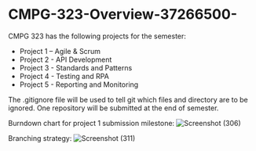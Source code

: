 # CMPG-323-Overview-37266500-
CMPG 323 has the following projects for the semester:
- Project 1 – Agile & Scrum
- Project 2 - API Development
- Project 3 - Standards and Patterns
-  Project 4 - Testing and RPA
-  Project 5 - Reporting and Monitoring

The .gitignore file will be used to tell git which files and directory are to be ignored.
One repository will be submitted at the end of semester.

Burndown chart for project 1 submission milestone:
![Screenshot (306)](https://github.com/Radebe/CMPG-323-Overview-37266500-/assets/38373748/874c26aa-3ca1-4235-907b-784743d0bce3)


Branching strategy:
![Screenshot (311)](https://github.com/Radebe/CMPG-323-Overview-37266500-/assets/38373748/b4aacc9f-f377-4d4a-b1f9-167551604f85)

